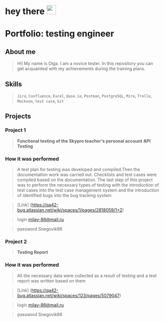 <h1>
  hey there
  <img src="https://media.giphy.com/media/hvRJCLFzcasrR4ia7z/giphy.gif" width="30px"/>
</h1>

# Portfolio: testing engineer
## About me
>Hi! My name is Olga. I am a novice tester. In this repository you can get acquainted with my achievements during the training plans.
## Skills
>``Jira``, ``Confluence``, ``Excel``, ``Qase.io``, ``Postman``, ``PostgreSQL``,
``Miro``, ``Trello``, ``Mockoon``, ``test case``, ``Git``
## Projects
### Project 1
>**Functional testing of the Skypro teacher's personal account**
>**API Testing**
### How it was performed
>A test plan for testing was developed and compiled.Then the documentation work was carried out. Checklists and test cases were compiled based on the documentation. The last step of this project was to perform the necessary types of testing with the introduction of test cases into the test case management system and the introduction of identified bugs into the bug tracking system

>[Link] (https://qa42-bug.atlassian.net/wiki/spaces/1/pages/2818059/1+2)

>login milay-86@mail.ru

>password Snegovik86
### Project 2
>**Testing Report**
### How it was performed
>All the necessary data were collected as a result of testing and a test report was written based on them

>[Link] (https://qa42-bug.atlassian.net/wiki/spaces/123/pages/5079047)

>login milay-86@mail.ru

>password Snegovik86
